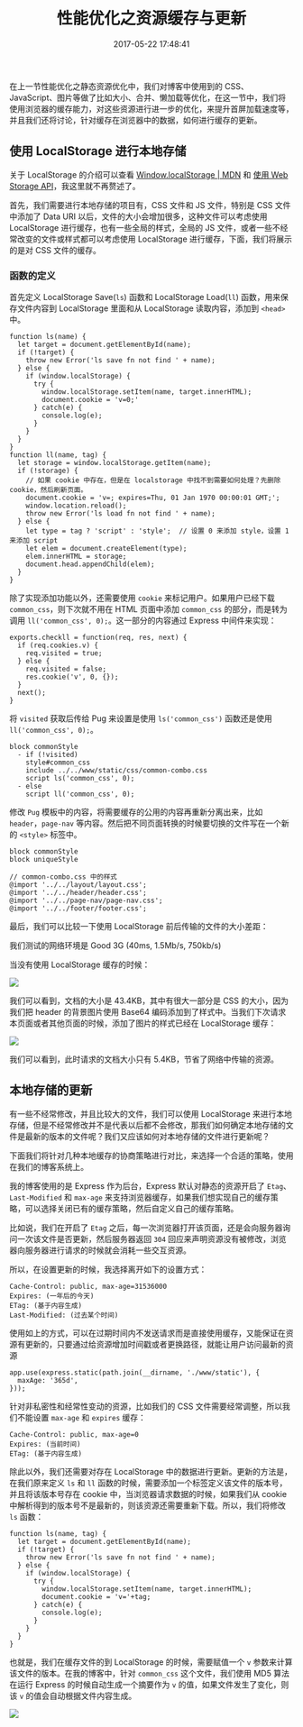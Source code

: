 ﻿---
title: 性能优化之资源缓存与更新
date: 2017-05-22 17:48:41
categories: coding
tags:
  - 性能优化
  - 缓存
  - LocalStorage
  - MD5
---

在上一节性能优化之静态资源优化中，我们对博客中使用到的 CSS、JavaScript、图片等做了比如大小、合并、懒加载等优化，在这一节中，我们将使用浏览器的缓存能力，对这些资源进行进一步的优化，来提升首屏加载速度等，并且我们还将讨论，针对缓存在浏览器中的数据，如何进行缓存的更新。

<!--more-->

## 使用 LocalStorage 进行本地存储

关于 LocalStorage 的介绍可以查看 [Window.localStorage | MDN](https://developer.mozilla.org/zh-CN/docs/Web/API/Window/localStorage) 和 [使用 Web Storage API](https://developer.mozilla.org/zh-CN/docs/Web/API/Web_Storage_API/Using_the_Web_Storage_API)，我这里就不再赘述了。

首先，我们需要进行本地存储的项目有，CSS 文件和 JS 文件，特别是 CSS 文件中添加了 Data URI 以后，文件的大小会增加很多，这种文件可以考虑使用 LocalStorage 进行缓存，也有一些全局的样式，全局的 JS 文件，或者一些不经常改变的文件或样式都可以考虑使用 LocalStorage 进行缓存，下面，我们将展示的是对 CSS 文件的缓存。

### 函数的定义

首先定义 LocalStorage Save(`ls`) 函数和 LocalStorage Load(`ll`) 函数，用来保存文件内容到 LocalStorage 里面和从 LocalStorage 读取内容，添加到 `<head>` 中。


```
function ls(name) {
  let target = document.getElementById(name);
  if (!target) {
    throw new Error('ls save fn not find ' + name);
  } else {
    if (window.localStorage) {
      try {
        window.localStorage.setItem(name, target.innerHTML);
        document.cookie = 'v=0;'
      } catch(e) {
        console.log(e);
      }
    }
  }
}
function ll(name, tag) {
  let storage = window.localStorage.getItem(name);
  if (!storage) {
    // 如果 cookie 中存在，但是在 localstorage 中找不到需要如何处理？先删除 cookie，然后刷新页面。
    document.cookie = 'v=; expires=Thu, 01 Jan 1970 00:00:01 GMT;';
    window.location.reload();
    throw new Error('ls load fn not find ' + name);
  } else {
    let type = tag ? 'script' : 'style';  // 设置 0 来添加 style，设置 1 来添加 script
    let elem = document.createElement(type);
    elem.innerHTML = storage;
    document.head.appendChild(elem);
  }
}
```

除了实现添加功能以外，还需要使用 `cookie` 来标记用户。如果用户已经下载 `common_css`，则下次就不用在 HTML 页面中添加 `common_css` 的部分，而是转为调用 `ll('common_css', 0);`。这一部分的内容通过 Express 中间件来实现：

```
exports.checkll = function(req, res, next) {
  if (req.cookies.v) {
    req.visited = true;
  } else {
    req.visited = false;
    res.cookie('v', 0, {});
  }
  next();
}
```

将 `visited` 获取后传给 Pug 来设置是使用 `ls('common_css')` 函数还是使用 `ll('common_css', 0);`。

```
block commonStyle
  - if (!visited)
    style#common_css
    include ../../www/static/css/common-combo.css
    script ls('common_css', 0);
  - else
    script ll('common_css', 0);
```

修改 `Pug` 模板中的内容，将需要缓存的公用的内容再重新分离出来，比如 `header`，`page-nav` 等内容。然后把不同页面转换的时候要切换的文件写在一个新的 `<style>` 标签中。

```
block commonStyle
block uniqueStyle

// common-combo.css 中的样式
@import '../../layout/layout.css';
@import '../../header/header.css';
@import '../../page-nav/page-nav.css';
@import '../../footer/footer.css';
```

最后，我们可以比较一下使用 LocalStorage 前后传输的文件的大小差距：

我们测试的网络环境是 Good 3G (40ms, 1.5Mb/s, 750kb/s)

当没有使用 LocalStorage 缓存的时候：

![](http://ojt6zsxg2.bkt.clouddn.com/804497a0d5fdba55c2600ea8d92abaad.png)

我们可以看到，文档的大小是 43.4KB，其中有很大一部分是 CSS 的大小，因为我们把 header 的背景图片使用 Base64 编码添加到了样式中。当我们下次请求本页面或者其他页面的时候，添加了图片的样式已经在 LocalStorage 缓存：

![](http://ojt6zsxg2.bkt.clouddn.com/55c9b724a9700b16b45b2e3a0f2a1bf2.png)

我们可以看到，此时请求的文档大小只有 5.4KB，节省了网络中传输的资源。

## 本地存储的更新

有一些不经常修改，并且比较大的文件，我们可以使用 LocalStorage 来进行本地存储，但是不经常修改并不是代表以后都不会修改，那我们如何确定本地存储的文件是最新的版本的文件呢？我们又应该如何对本地存储的文件进行更新呢？

下面我们将针对几种本地缓存的协商策略进行对比，来选择一个合适的策略，使用在我们的博客系统上。

我的博客使用的是 Express 作为后台，Express 默认对静态的资源开启了 `Etag`、`Last-Modified` 和 `max-age` 来支持浏览器缓存，如果我们想实现自己的缓存策略，可以选择关闭已有的缓存策略，然后自定义自己的缓存策略。

比如说，我们在开启了 `Etag` 之后，每一次浏览器打开该页面，还是会向服务器询问一次该文件是否更新，然后服务器返回 `304` 回应来声明资源没有被修改，浏览器向服务器进行请求的时候就会消耗一些交互资源。

所以，在设置更新的时候，我选择离开如下的设置方式：

```
Cache-Control: public, max-age=31536000
Expires: (一年后的今天)
ETag: (基于内容生成)
Last-Modified: (过去某个时间)
```

使用如上的方式，可以在过期时间内不发送请求而是直接使用缓存，又能保证在资源有更新的，只要通过给资源增加时间戳或者更换路径，就能让用户访问最新的资源

```
app.use(express.static(path.join(__dirname, './www/static'), {
  maxAge: '365d',
}));
```

针对非私密性和经常性变动的资源，比如我们的 CSS 文件需要经常调整，所以我们不能设置 `max-age` 和 `expires` 缓存：

```
Cache-Control: public, max-age=0
Expires: (当前时间)
ETag: (基于内容生成)
```

除此以外，我们还需要对存在 LocalStorage 中的数据进行更新。更新的方法是，在我们原来定义 `ls` 和 `ll` 函数的时候，需要添加一个标签定义该文件的版本号，并且将该版本号存在 cookie 中，当浏览器请求数据的时候，如果我们从 cookie 中解析得到的版本号不是最新的，则该资源还需要重新下载。所以，我们将修改 `ls` 函数：

```
function ls(name, tag) {
  let target = document.getElementById(name);
  if (!target) {
    throw new Error('ls save fn not find ' + name);
  } else {
    if (window.localStorage) {
      try {
        window.localStorage.setItem(name, target.innerHTML);
        document.cookie = 'v='+tag;
      } catch(e) {
        console.log(e);
      }
    }
  }
}
```

也就是，我们在缓存文件的到 LocalStorage 的时候，需要赋值一个 `v` 参数来计算该文件的版本。在我的博客中，针对 `common_css` 这个文件，我们使用 MD5 算法在运行 Express 的时候自动生成一个摘要作为 `v` 的值，如果文件发生了变化，则该 `v` 的值会自动根据文件内容生成。

![](http://ojt6zsxg2.bkt.clouddn.com/c3bd7997b4a7dc25e7ec539fc92ebe2a.png)
